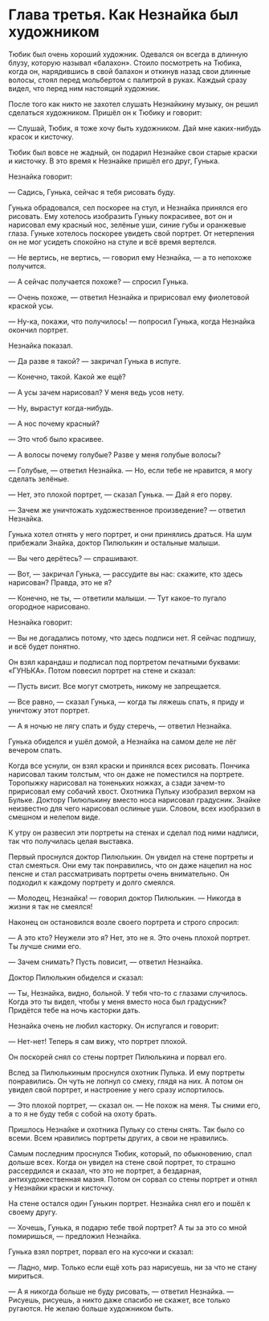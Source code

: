 # Глава третья. Как Незнайка был художником

Тюбик был очень хороший художник. Одевался он всегда в длинную блузу, которую называл «балахон». Стоило посмотреть на Тюбика, когда он, нарядившись в свой балахон и откинув назад свои длинные волосы, стоял перед мольбертом с палитрой в руках. Каждый сразу видел, что перед ним настоящий художник.

После того как никто не захотел слушать Незнайкину музыку, он решил сделаться художником. Пришёл он к Тюбику и говорит:

— Слушай, Тюбик, я тоже хочу быть художником. Дай мне каких-нибудь красок и кисточку.

Тюбик был вовсе не жадный, он подарил Незнайке свои старые краски и кисточку. В это время к Незнайке пришёл его друг, Гунька.

Незнайка говорит:

— Садись, Гунька, сейчас я тебя рисовать буду.

Гунька обрадовался, сел поскорее на стул, и Незнайка принялся его рисовать. Ему хотелось изобразить Гуньку покрасивее, вот он и нарисовал ему красный нос, зелёные уши, синие губы и оранжевые глаза. Гуньке хотелось поскорее увидеть свой портрет. От нетерпения он не мог усидеть спокойно на стуле и всё время вертелся.

— Не вертись, не вертись, — говорил ему Незнайка, — а то непохоже получится.

— А сейчас получается похоже? — спросил Гунька.

— Очень похоже, — ответил Незнайка и пририсовал ему фиолетовой краской усы.

— Ну-ка, покажи, что получилось! — попросил Гунька, когда Незнайка окончил портрет.

Незнайка показал.

— Да разве я такой? — закричал Гунька в испуге.

— Конечно, такой. Какой же ещё?

— А усы зачем нарисовал? У меня ведь усов нету.

— Ну, вырастут когда-нибудь.

— А нос почему красный?

— Это чтоб было красивее.

— А волосы почему голубые? Разве у меня голубые волосы?

— Голубые, — ответил Незнайка. — Но, если тебе не нравится, я могу сделать зелёные.

— Нет, это плохой портрет, — сказал Гунька. — Дай я его порву.

— Зачем же уничтожать художественное произведение? — ответил Незнайка.

Гунька хотел отнять у него портрет, и они принялись драться. На шум прибежали Знайка, доктор Пилюлькин и остальные малыши.

— Вы чего дерётесь? — спрашивают.

— Вот, — закричал Гунька, — рассудите вы нас: скажите, кто здесь нарисован? Правда, это не я?

— Конечно, не ты, — ответили малыши. — Тут какое-то пугало огородное нарисовано.

Незнайка говорит:

— Вы не догадались потому, что здесь подписи нет. Я сейчас подпишу, и всё будет понятно.

Он взял карандаш и подписал под портретом печатными буквами: «ГУНЬКА». Потом повесил портрет на стене и сказал:

— Пусть висит. Все могут смотреть, никому не запрещается.

— Все равно, — сказал Гунька, — когда ты ляжешь спать, я приду и уничтожу этот портрет.

— А я ночью не лягу спать и буду стеречь, — ответил Незнайка.

Гунька обиделся и ушёл домой, а Незнайка на самом деле не лёг вечером спать.

Когда все уснули, он взял краски и принялся всех рисовать. Пончика нарисовал таким толстым, что он даже не поместился на портрете. Торопыжку нарисовал на тоненьких ножках, а сзади зачем-то пририсовал ему собачий хвост. Охотника Пульку изобразил верхом на Бульке. Доктору Пилюлькину вместо носа нарисовал градусник. Знайке неизвестно для чего нарисовал ослиные уши. Словом, всех изобразил в смешном и нелепом виде.

К утру он развесил эти портреты на стенах и сделал под ними надписи, так что получилась целая выставка.

Первый проснулся доктор Пилюлькин. Он увидел на стене портреты и стал смеяться. Они ему так понравились, что он даже нацепил на нос пенсне и стал рассматривать портреты очень внимательно. Он подходил к каждому портрету и долго смеялся.

— Молодец, Незнайка! — говорил доктор Пилюлькин. — Никогда в жизни я так не смеялся!

Наконец он остановился возле своего портрета и строго спросил:

— А это кто? Неужели это я? Нет, это не я. Это очень плохой портрет. Ты лучше сними его.

— Зачем снимать? Пусть повисит, — ответил Незнайка.

Доктор Пилюлькин обиделся и сказал:

— Ты, Незнайка, видно, больной. У тебя что-то с глазами случилось. Когда это ты видел, чтобы у меня вместо носа был градусник? Придётся тебе на ночь касторки дать.

Незнайка очень не любил касторку. Он испугался и говорит:

— Нет-нет! Теперь я сам вижу, что портрет плохой.

Он поскорей снял со стены портрет Пилюлькина и порвал его.

Вслед за Пилюлькиным проснулся охотник Пулька. И ему портреты понравились. Он чуть не лопнул со смеху, глядя на них. А потом он увидел свой портрет, и настроение у него сразу испортилось.

— Это плохой портрет, — сказал он. — Не похож на меня. Ты сними его, а то я не буду тебя с собой на охоту брать.

Пришлось Незнайке и охотника Пульку со стены снять. Так было со всеми. Всем нравились портреты других, а свои не нравились.

Самым последним проснулся Тюбик, который, по обыкновению, спал дольше всех. Когда он увидел на стене свой портрет, то страшно рассердился и сказал, что это не портрет, а бездарная, антихудожественная мазня. Потом он сорвал со стены портрет и отнял у Незнайки краски и кисточку.

На стене остался один Гунькин портрет. Незнайка снял его и пошёл к своему другу.

— Хочешь, Гунька, я подарю тебе твой портрет? А ты за это со мной помиришься, — предложил Незнайка.

Гунька взял портрет, порвал его на кусочки и сказал:

— Ладно, мир. Только если ещё хоть раз нарисуешь, ни за что не стану мириться.

— А я никогда больше не буду рисовать, — ответил Незнайка. — Рисуешь, рисуешь, а никто даже спасибо не скажет, все только ругаются. Не желаю больше художником быть.
